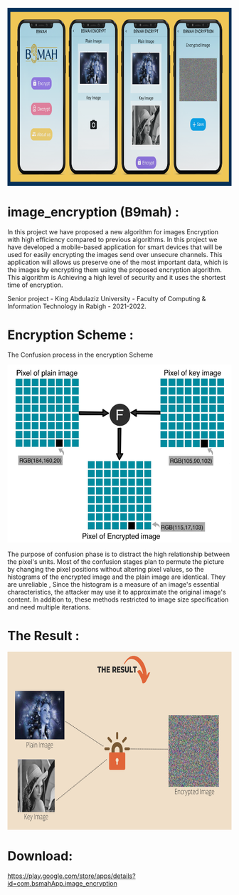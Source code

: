 
<p align="center">
    <a href="">
        <img src="./example/poster.png" height="400px">
    </a>
</p>

# image_encryption (B9mah) :

In this project we have proposed a new algorithm for images Encryption with high efficiency compared to previous algorithms. In this project we have developed a mobile-based application for smart devices that will be used for easily encrypting the images send over unsecure channels. This application will allows us preserve one of the most important data, which is the images by encrypting them using the proposed encryption algorithm. This algorithm is Achieving a high level of security and it uses the shortest time of encryption.

Senior project - King Abdulaziz University - Faculty of Computing & Information Technology in Rabigh - 2021-2022.

# Encryption Scheme : 

The Confusion process in the encryption Scheme

<p align="center">
    <a href="">
        <img src="./example/EncryptionScheme.png" height="400px">
    </a>
</p>

The purpose of confusion phase is to distract the high relationship between the pixel's units. Most of the confusion stages plan to permute the picture by changing the pixel positions without altering pixel values, so the histograms of the encrypted image and the plain image are identical. They are unreliable , Since the histogram is a measure of an image's essential characteristics, the attacker may use it to approximate the original image's content. In addition to, these methods restricted to image size specification and need multiple iterations. 


# The Result :

<p align="center">
    <a href="">
        <img src="./example/Result.png" height="400px">
    </a>
</p>


# Download:

https://play.google.com/store/apps/details?id=com.bsmahApp.image_encryption




